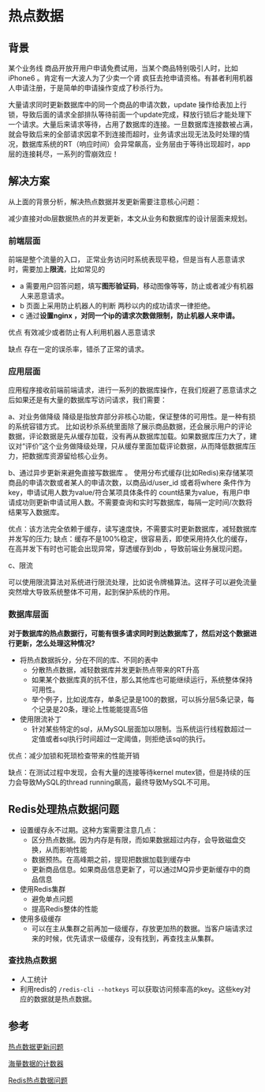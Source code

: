# 热点数据



## 背景

某个业务线 商品开放开用户申请免费试用，当某个商品特别吸引人时，比如iPhone6 。肯定有一大波人为了少卖一个肾 疯狂去抢申请资格。有甚者利用机器人申请注册，于是简单的申请操作变成了秒杀行为。

大量请求同时更新数据库中的同一个商品的申请次数，update 操作给表加上行锁，导致后面的请求全部排队等待前面一个update完成，释放行锁后才能处理下一个请求。大量后来请求等待，占用了数据库的连接。一旦数据库连接数被占满，就会导致后来的全部请求因拿不到连接而超时，业务请求出现无法及时处理的情况，数据库系统的RT（响应时间）会异常飙高，业务层由于等待出现超时，app 层的连接耗尽，一系列的雪崩效应！





## 解决方案

从上面的背景分析，解决热点数据并发更新需要注意核心问题：

减少直接对db层数据热点的并发更新，本文从业务和数据库的设计层面来规划。



### 前端层面

前端是整个流量的入口， 正常业务访问时系统表现平稳，但是当有人恶意请求时，需要加上**限流**，比如常见的

- a 需要用户回答问题，填写**图形验证码**，移动图像等等，防止或者减少有机器人来恶意请求。 
- b 页面上采用防止机器人的判断 两秒以内的成功请求一律拒绝。
- c 通过**设置nginx ，对同一个ip的请求次数做限制，防止机器人来申请。** 




优点 有效减少或者防止有人利用机器人恶意请求

 缺点 存在一定的误杀率，错杀了正常的请求。 





### 应用层面

应用程序接收前端前端请求，进行一系列的数据库操作，在我们规避了恶意请求之后如果还是有大量的数据库写访问请求，我们需要：



a、对业务做降级
 降级是指放弃部分非核心功能，保证整体的可用性。是一种有损的系统容错方式。
 比如说秒杀系统里面除了展示商品数据，还会展示用户的评论数据，评论数据是先从缓存加载，没有再从数据库加载。如果数据库压力大了，建议对“评价”这个业务做降级处理，只从缓存里面加载评论数据，从而降低数据库压力，把数据库资源留给核心业务。



b、通过异步更新来避免直接写数据库 。
   使用分布式缓存(比如Redis)来存储某项商品的申请次数或者某人的申请次数，以商品id/user_id 或者将where 条件作为key，申请试用人数为value/符合某项具体条件的 count结果为value，有用户申请成功则更新申请试用人数。不需要查询和实时写数据库，每隔一定时间/次数将结果写入数据库。

优点：该方法完全依赖于缓存，读写速度快，不需要实时更新数据库，减轻数据库并发写的压力;
缺点：缓存不是100%稳定，很容易丢，即使采用持久化的缓存，在高并发下有时也可能会出现异常，穿透缓存到db ，导致前端业务展现问题。



c、限流

可以使用限流算法对系统进行限流处理，比如说令牌桶算法。这样子可以避免流量突然增大导致系统整体不可用，起到保护系统的作用。







### 数据库层面

**对于数据库的热点数据行，可能有很多请求同时到达数据库了，然后对这个数据进行更新，怎么处理这种情况?**

- 将热点数据拆分，分在不同的库、不同的表中
  - 分散热点数据，减轻数据库并发更新热点带来的RT升高
  - 如果某个数据库真的抗不住，那么其他库也可能继续运行，系统整体保持可用性。
  - 举个例子，比如说库存，单条记录是100的数据，可以拆分层5条记录，每个记录是20条，理论上性能能提高5倍
- 使用限流补丁
  - 针对某些特定的sql，从MySQL层面加以限制。当系统运行线程数超过一定值或者sql执行时间超过一定阈值，则拒绝该sql的执行。



优点：减少加锁和死琐检查带来的性能开销

缺点：在测试过程中发现，会有大量的连接等待kernel mutex锁，但是持续的压力会导致MySQL的thread running飙高，最终导致MySQL不可用。









## Redis处理热点数据问题

- 设置缓存永不过期。这种方案需要注意几点：
  - 区分热点数据。因为内存是有限，而如果数据超过内存，会导致磁盘交换，从而影响性能
  - 数据预热。在高峰期之前，提现把数据加载到缓存中
  - 更新商品信息。如果商品信息更新了，可以通过MQ异步更新缓存中的商品信息
- 使用Redis集群
  - 避免单点问题
  - 提高Redis整体的性能
- 使用多级缓存
  - 可以在主从集群之前再加一级缓存，存放更加热的数据。当客户端请求过来的时候，优先请求一级缓存，没有找到，再查找主从集群。



### 查找热点数据

- 人工统计
- 利用redis的 `/redis-cli --hotkeys` 可以获取访问频率高的key。这些key对应的数据就是热点数据。









## 参考

[热点数据更新问题](http://blog.itpub.net/22664653/viewspace-1269948)

[海量数据的计数器](https://time.geekbang.org/column/article/179373)

[Redis热点数据问题](https://www.jianshu.com/p/b08a8f7c79bf)

